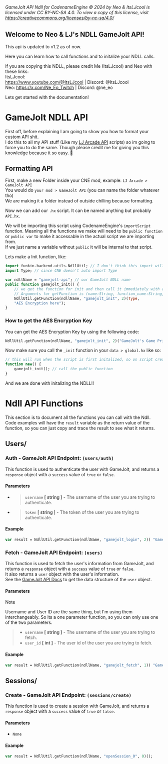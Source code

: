 ###### GameJolt API Ndll for CodenameEngine © 2024 by Neo & ItsLJcool is licensed under CC BY-NC-SA 4.0. To view a copy of this license, visit https://creativecommons.org/licenses/by-nc-sa/4.0/

## Welcome to Neo & LJ's NDLL GameJolt API!
This api is updated to v1.2 as of now.

Here you can learn how to call functions and to initalize your NDLL calls.

If you are copying this NDLL, please credit Me (ItsLJcool) and Neo with these links:  <br/>
ItsLJcool:<br/>
https://www.youtube.com/@ItsLJcool | Discord: @ItsLJcool<br/>
Neo: https://x.com/Ne_Eo_Twitch | Discord: @ne_eo<br/>

Lets get started with the documentation!

# GameJolt NDLL API
First off, before explaining I am going to show you how to format your custom API shit.<br/>
I do this to all my API stuff (Like my [LJ Arcade API](../LJ%20Arcade%20API) scripts) so im going to force you to do the same. Though please credit me for giving you this knowledge because it so easy. 🙏

## Formatting API
First, make a new Folder inside your CNE mod, example: `LJ Arcade > GameJolt API`<br/>
You would do `your mod > GameJolt API` (you can name the folder whatever tho)<br/>
We are making it a folder instead of outside chilling because formatting.

Now we can add our `.hx` script. It can be named anything but probably `API.hx`.


We will be importing this script using CodenameEngine's `importScript` function. Meaning all the functions we make will need to be `public function` or `public var` to make it accessable in the actual script we are importing from.<br/>
If we just name a variable without `public` it will be internal to that script.

Lets make a Init function, like:
```haxe
import funkin.backend.utils.NdllUtil; // I don't think this import will change but if so make sure you check source to be sure.
import Type; // since CNE doesn't auto import Type

var ndllName = "gamejolt-api"; // our GameJolt NDLL name
public function gamejolt_init() {
    // we get the function for init and then call it immediately with a Typedef param (since for some reason NDLL's cant reflect the class type itself)
    // Arguments for getFunction is (name:String, function_name:String, args:Int)
    NdllUtil.getFunction(ndllName, "gamejolt_init", 2)(Type,
    "AES Encryption here");
}
```
### How to get the AES Encryption Key
You can get the AES Encryption Key by using the following code:
```haxe
NdllUtil.getFunction(ndllName, "gamejolt_init", 2)("GameJolt's Game Private Key", "game_id"); // 2nd param for game_id can be an int or a string
```
Now make sure you call the `_init` function in your `data > global.hx` like so:
```haxe
// this will run when the script is first initalized, so on script create I guess.
function new() {
    gamejolt_init(); // call the public function
}
```
And we are done with initalizing the NDLL!!

# Ndll API Functions
This section is to document all the functions you can call with the Ndll.<br/>
Code examples will have the `result` variable as the return value of the function, so you can just copy and trace the result to see what it returns.<br/>
## Users/
### Auth - GameJolt API Endpoint: `(users/auth)`

This function is used to authenticate the user with GameJolt, and returns a `response` object with a `success` value of `true` or `false`.

#### Parameters
- > `username` **[ string ]** - The username of the user you are trying to authenticate.
- >`token` **[ string ]** - The token of the user you are trying to authenticate.

#### Example
```haxe
var result = NdllUtil.getFunction(ndllName, "gamejolt_login", 2)( "GameJolt Username", "GameJolt Token" );
```

### Fetch - GameJolt API Endpoint: `(users)`
This function is used to fetch the user's information from GameJolt, and returns a `response` object with a `success` value of `true` or `false`.<br/>
It also returns a `user` object with the user's information.<br/>
See the [GameJolt API Docs](https://gamejolt.com/api/doc/game/users/fetch) to get the data structure of the `user` object.

#### Parameters
> [!NOTE]
> Username and User ID are the same thing, but I'm using them interchangeably. So its a one parameter function, so you can only use one of the two parameters.

> - `username` **[ string ]** - The username of the user you are trying to fetch.
> - `user_id` **[ int ]** - The user id of the user you are trying to fetch.

#### Example
```haxe
var result = NdllUtil.getFunction(ndllName, "gamejolt_fetch", 1)( "GameJolt Username / ID" );
```

## Sessions/
### Create - GameJolt API Endpoint: `(sessions/create)`
This function is used to create a session with GameJolt, and returns a `response` object with a `success` value of `true` or `false`.

#### Parameters
- `None`

#### Example
```haxe
var result = NdllUtil.getFunction(ndllName, "openSession_0", 0)();
```